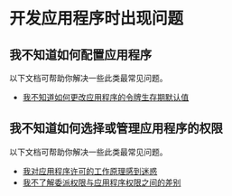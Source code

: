 <properties
    pageTitle="开发应用程序时出现问题"
    description="开发应用程序时出现问题"
    services="active-directory"
    documentationcenter=""
    author="ajamess"
    manager="kbrint"
    translationtype="Human Translation" />
<tags
    ms.service="active-directory"
    ms.workload="identity"
    ms.tgt_pltfrm="na"
    ms.devlang="na"
    ms.topic="article"
    ms.date="04/10/2017"
    wacn.date="05/02/2017"
    ms.author="asteen"
    ms.sourcegitcommit="78da854d58905bc82228bcbff1de0fcfbc12d5ac"
    ms.openlocfilehash="c242728d7376e1ff4d2588cbfae6a7f772b8a58f"
    ms.lasthandoff="04/22/2017" />

# <a name="problems-developing-my-application"></a>开发应用程序时出现问题


## <a name="i-dont-know-how-to-configure-my-application"></a>我不知道如何配置应用程序
  以下文档可帮助你解决一些此类最常见问题。

  - [我不知道如何更改应用程序的令牌生存期默认值](/documentation/articles/application-dev-registration-config-change-token-lifetime-how-to/?/?WT.mc_id=DMC_AAD_Develop_Apps_Troubleshooting_Nav/)

## <a name="i-dont-know-how-to-select-or-manage-permissions-for-my-application"></a>我不知道如何选择或管理应用程序的权限
  以下文档可帮助你解决一些此类最常见问题。

  - [我对应用程序许可的工作原理感到迷惑](/documentation/articles/application-dev-consent-framework/?/?WT.mc_id=DMC_AAD_Develop_Apps_Troubleshooting_Nav/)
  - [我不了解委派权限与应用程序权限之间的差别](/documentation/articles/application-dev-delegated-and-app-perms/?/?WT.mc_id=DMC_AAD_Develop_Apps_Troubleshooting_Nav/)

